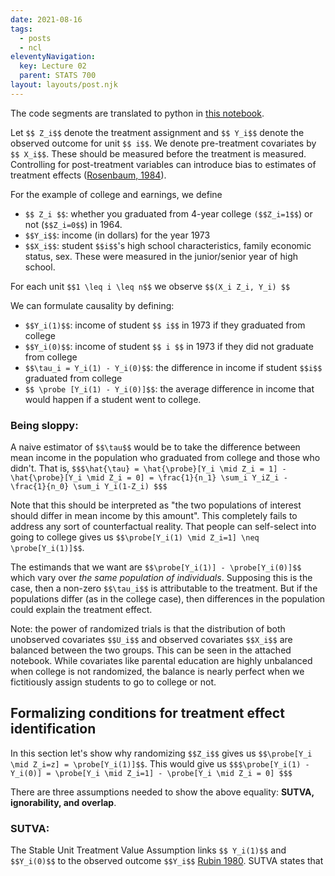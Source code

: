 ```yaml
---
date: 2021-08-16
tags:
  - posts
  - ncl
eleventyNavigation:
  key: Lecture 02
  parent: STATS 700
layout: layouts/post.njk
---
```

The code segments are translated to python in [this notebook](https://colab.research.google.com/drive/1iyE_oaHFu0hGqDPLCe5DoEJOzPp6CHRO?usp=sharing).

Let `$$ Z_i$$` denote the treatment assignment and `$$ Y_i$$` denote the observed outcome for unit `$$ i$$`.
We denote pre-treatment covariates by `$$ X_i$$`. These should be measured before the treatment is measured. 
Controlling for post-treatment variables can introduce bias to estimates of treatment effects ([Rosenbaum, 1984](https://doi.org/10.2307/2981697)).

For the example of college and earnings, we define
* `$$ Z_i $$`: whether you graduated from 4-year college `($$Z_i=1$$`) or not (`$$Z_i=0$$`) in 1964.
* `$$Y_i$$`: income (in dollars) for the year 1973
* `$$X_i$$`: student `$$i$$`'s high school characteristics, family economic status, sex. These were measured in the junior/senior year of high school.

For each unit `$$1 \leq i \leq n$$` we observe `$$(X_i Z_i, Y_i) $$`

We can formulate causality by defining:
* `$$Y_i(1)$$`: income of student `$$ i$$` in 1973 if they graduated from college
* `$$Y_i(0)$$`: income of student `$$ i $$` in 1973 if they did not graduate from college
* `$$\tau_i = Y_i(1) - Y_i(0)$$`: the difference in income if student `$$i$$` graduated from college
* `$$ \probe [Y_i(1) - Y_i(0)]$$`: the average difference in income that would happen if a student went to college.

### Being sloppy:
A naive estimator of `$$\tau$$` would be to take the difference between mean income in the population who graduated from college and those who didn't.
That is,
`$$$\hat{\tau} = \hat{\probe}[Y_i \mid Z_i = 1] - \hat{\probe}[Y_i \mid Z_i = 0] = \frac{1}{n_1} \sum_i Y_iZ_i - \frac{1}{n_0} \sum_i Y_i(1-Z_i) $$$`

Note that this should be interpreted as "the two populations of interest should differ in mean income by this amount".
This completely fails to address any sort of counterfactual reality. That people can self-select into going to college
gives us `$$\probe[Y_i(1) \mid Z_i=1] \neq \probe[Y_i(1)]$$`.

The estimands that we want are `$$\probe[Y_i(1)] - \probe[Y_i(0)]$$` which vary over _the same population of individuals_. 
Supposing this is the case, then a non-zero `$$\tau_i$$` is attributable to the treatment. But if the populations differ (as in the college case), then 
differences in the population could explain the treatment effect. 


Note: the power of randomized trials is that the distribution of both unobserved covariates `$$U_i$$` and observed covariates `$$X_i$$` are balanced between the two groups.
This can be seen in the attached notebook. While covariates like parental education are highly unbalanced when college is not randomized, the balance is nearly perfect when we fictitiously assign 
students to go to college or not. 

## Formalizing conditions for treatment effect identification
In this section let's show why randomizing `$$Z_i$$` gives us `$$\probe[Y_i \mid Z_i=z] = \probe[Y_i(1)]$$`. This would give us `$$$\probe[Y_i(1) - Y_i(0)] = \probe[Y_i \mid Z_i=1] - \probe[Y_i \mid Z_i = 0] $$$`

There are three assumptions needed to show the above equality: **SUTVA, ignorability, and overlap**. 

### SUTVA:
The Stable Unit Treatment Value Assumption links `$$ Y_i(1)$$` and `$$Y_i(0)$$` to the observed outcome `$$Y_i$$` [Rubin 1980](https://doi.org/10.2307/2287653).
SUTVA states that 